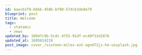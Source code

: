 ```yaml
---
id: baecb1f8-b6bb-458b-bf90-57dcb3de8e79
blueprint: post
title: Welcome
tags:
  - statamic
  - news
updated_by: 18947c9b-5cdc-4755-91df-ec40f31d2878
updated_at: 1695614218
post_image: cover_/sixteen-miles-out-ognd72js-he-unsplash.jpg
---
```

